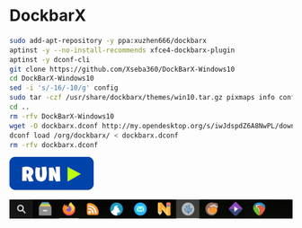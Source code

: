# DockbarX
```bash
sudo add-apt-repository -y ppa:xuzhen666/dockbarx
aptinst -y --no-install-recommends xfce4-dockbarx-plugin
aptinst -y dconf-cli
git clone https://github.com/Xseba360/DockBarX-Windows10
cd DockBarX-Windows10
sed -i 's/-16/-10/g' config
sudo tar -czf /usr/share/dockbarx/themes/win10.tar.gz pixmaps info config
cd ..
rm -rfv DockBarX-Windows10
wget -O dockbarx.dconf http://my.opendesktop.org/s/iwJdspdZ6A8NwPL/download #update-link
dconf load /org/dockbarx/ < dockbarx.dconf
rm -rfv dockbarx.dconf
```
[![bashrun](../images/bashrun.png)](br:dockbarx)

![dockbarx](../images/dockbarx.png)